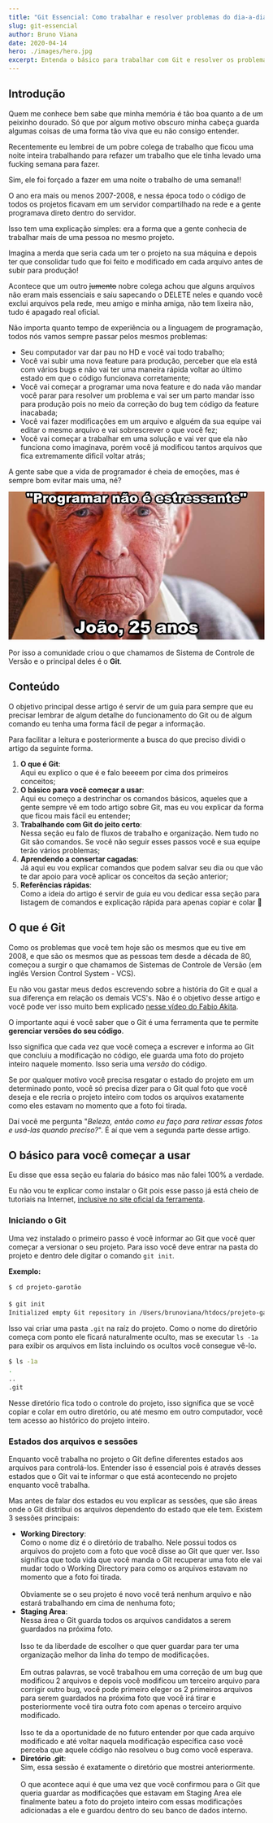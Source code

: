 ```yaml
---
title: "Git Essencial: Como trabalhar e resolver problemas do dia-a-dia"
slug: git-essencial
author: Bruno Viana
date: 2020-04-14
hero: ./images/hero.jpg
excerpt: Entenda o básico para trabalhar com Git e resolver os problemas que vão aparecer no dia a dia
---
```


## Introdução

Quem me conhece bem sabe que minha memória é tão boa quanto a de um peixinho dourado. Só que por algum motivo obscuro minha cabeça guarda algumas coisas de uma forma tão viva que eu não consigo entender.

Recentemente eu lembrei de um pobre colega de trabalho que ficou uma noite inteira trabalhando para refazer um trabalho que ele tinha levado uma fucking semana para fazer. 

Sim, ele foi forçado a fazer em uma noite o trabalho de uma semana!!

O ano era mais ou menos 2007-2008, e nessa época todo o código de todos os projetos ficavam em um servidor compartilhado na rede e a gente programava direto dentro do servidor. 

Isso tem uma explicação simples: era a forma que a gente conhecia de trabalhar mais de uma pessoa no mesmo projeto.

Imagina a merda que seria cada um ter o projeto na sua máquina e depois ter que consolidar tudo que foi feito e modificado em cada arquivo antes de subir para produção!

Acontece que um outro ~~jumento~~ nobre colega achou que alguns arquivos não eram mais essenciais e saiu sapecando o DELETE neles e quando você exclui arquivos pela rede, meu amigo e minha amiga, não tem lixeira não, tudo é apagado real oficial.

Não importa quanto tempo de experiência ou a linguagem de programação, todos nós vamos sempre passar pelos mesmos problemas:

* Seu computador var dar pau no HD e você vai todo trabalho;
* Você vai subir uma nova feature para produção, perceber que ela está com vários bugs e não vai ter uma maneira rápida voltar ao último estado em que o código funcionava corretamente;
* Você vai começar a programar uma nova feature e do nada vão mandar você parar para resolver um problema e vai ser um parto mandar isso para produção pois no meio da correção do bug tem código da feature inacabada;
* Você vai fazer modificações em um arquivo e alguém da sua equipe vai editar o mesmo arquivo e vai sobrescrever o que você fez;
* Você vai começar a trabalhar em uma solução e vai ver que ela não funciona como imaginava, porém você já modificou tantos arquivos que fica extremamente dificil voltar atrás;

A gente sabe que a vida de programador é cheia de emoções, mas é sempre bom evitar mais uma, né? 

![Programar não é estressante, afirma João de 25 anos](./images/programar-nao-e-estressante.png)

Por isso a comunidade criou o que chamamos de Sistema de Controle de Versão e o principal deles é o **Git**.

## Conteúdo

O objetivo principal desse artigo é servir de um guia para sempre que eu precisar lembrar de algum detalhe do funcionamento do Git ou de algum comando eu tenha uma forma fácil de pegar a informação.

Para facilitar a leitura e posteriormente a busca do que preciso dividi o artigo da seguinte forma.

1. **O que é Git**:<br />
Aqui eu explico o que é e falo beeeem por cima dos primeiros conceitos;<br />
2. **O básico para você começar a usar**:<br />
Aqui eu começo a destrinchar os comandos básicos, aqueles que a gente sempre vê em todo artigo sobre Git, mas eu vou explicar da forma que ficou mais fácil eu entender;
3. **Trabalhando com Git do jeito certo**:<br />
Nessa seção eu falo de fluxos de trabalho e organização. Nem tudo no Git são comandos. Se você não seguir esses passos você e sua equipe terão vários problemas;<br />
4. **Aprendendo a consertar cagadas**:<br />
Já aqui eu vou explicar comandos que podem salvar seu dia ou que vão te dar apoio para você aplicar os conceitos da seção anterior;<br />
5. **Referências rápidas**:<br />
Como a ideia do artigo é servir de guia eu vou dedicar essa seção para listagem de comandos e explicação rápida para apenas copiar e colar 😬<br />

## O que é Git 

Como os problemas que você tem hoje são os mesmos que eu tive em 2008, e que são os mesmos que as pessoas tem desde a década de 80, começou a surgir o que chamamos de Sistemas de Controle de Versão (em inglês Version Control System - VCS).

Eu não vou gastar meus dedos escrevendo sobre a história do Git e qual a sua diferença em relação os demais VCS's. Não é o objetivo desse artigo e você pode ver isso muito bem explicado [nesse vídeo do Fabio Akita](https://www.youtube.com/watch?v=6Czd1Yetaac).

O importante aqui é você saber que o Git é uma ferramenta que te permite **gerenciar versões do seu código**. 

Isso significa que cada vez que você começa a escrever e informa ao Git que concluiu a modificação no código, ele guarda uma foto do projeto inteiro naquele momento. Isso seria uma *versão* do código.

Se por qualquer motivo você precisa resgatar o estado do projeto em um determinado ponto, você só precisa dizer para o Git qual foto que você deseja e ele recria o projeto inteiro com todos os arquivos exatamente como eles estavam no momento que a foto foi tirada.

Daí você me pergunta "*Beleza, então como eu faço para retirar essas fotos e usá-las quando preciso?*". É aí que vem a segunda parte desse artigo.

## O básico para você começar a usar

Eu disse que essa seção eu falaria do básico mas não falei 100% a verdade.

Eu não vou te explicar como instalar o Git pois esse passo já está cheio de tutoriais na Internet, [inclusive no site oficial da ferramenta](https://git-scm.com/downloads).

### Iniciando o Git

Uma vez instalado o primeiro passo é você informar ao Git que você quer começar a versionar o seu projeto. Para isso você deve entrar na pasta do projeto e dentro dele digitar o comando `git init`.

**Exemplo:**

```bash
$ cd projeto-garotão 

$ git init
Initialized empty Git repository in /Users/brunoviana/htdocs/projeto-garotão/.git/
```

Isso vai criar uma pasta `.git` na raíz do projeto. Como o nome do diretório começa com ponto ele ficará naturalmente oculto, mas se executar `ls -1a` para exibir os arquivos em lista incluindo os ocultos você consegue vê-lo.

```bash
$ ls -1a
.
..
.git
```

Nesse diretório fica todo o controle do projeto, isso significa que se você copiar e colar em outro diretório, ou até mesmo em outro computador, você tem acesso ao histórico do projeto inteiro.

### Estados dos arquivos e sessões

Enquanto você trabalha no projeto o Git define diferentes estados aos arquivos para controlá-los. Entender isso é essencial pois é através desses estados que o Git vai te informar o que está acontecendo no projeto enquanto você trabalha.

Mas antes de falar dos estados eu vou explicar as sessões, que são áreas onde o Git distribui os arquivos dependento do estado que ele tem. Existem 3 sessões principais:

* **Working Directory**:<br />
Como o nome diz é o diretório de trabalho. Nele possui todos os arquivos do projeto com a foto que você disse ao Git que quer ver. Isso significa que toda vida que você manda o Git recuperar uma foto ele vai mudar todo o Working Directory para como os arquivos estavam no momento que a foto foi tirada.<br /><br />
Obviamente se o seu projeto é novo você terá nenhum arquivo e não estará trabalhando em cima de nenhuma foto;<br />
* **Staging Area**:<br />
Nessa área o Git guarda todos os arquivos candidatos a serem guardados na próxima foto.<br /><br />
Isso te da liberdade de escolher o que quer guardar para ter uma organização melhor da linha do tempo de modificações.<br /><br />
Em outras palavras, se você trabalhou em uma correção de um bug que modificou 2 arquivos e depois você modificou um terceiro arquivo para corrigir outro bug, você pode primeiro eleger os 2 primeiros arquivos para serem guardados na próxima foto que você irá tirar e posteriormente você tira outra foto com apenas o terceiro arquivo modificado.<br /><br />
Isso te da a oportunidade de no futuro entender por que cada arquivo modificado e até voltar naquela modificação específica caso você perceba que aquele código não resolveu o bug como você esperava.
* **Diretório .git**:<br />
Sim, essa sessão é exatamente o diretório que mostrei anteriormente.<br /><br />
O que acontece aqui é que uma vez que você confirmou para o Git que queria guardar as modificações que estavam em Staging Area ele finalmente bateu a foto do projeto inteiro com essas modificações adicionadas a ele e guardou dentro do seu banco de dados interno.






